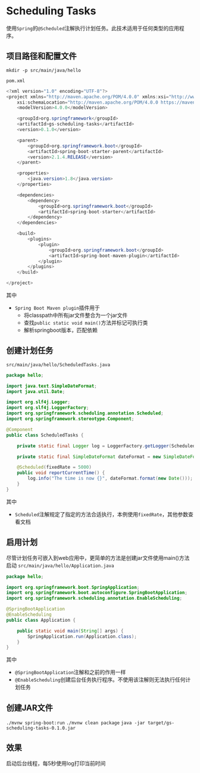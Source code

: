 # Scheduling Tasks
使用`Spring`的`@Scheduled`注解执行计划任务。此技术适用于任何类型的应用程序。

## 项目路径和配置文件
`mkdir -p src/main/java/hello`

`pom.xml`
```java
<?xml version="1.0" encoding="UTF-8"?>
<project xmlns="http://maven.apache.org/POM/4.0.0" xmlns:xsi="http://www.w3.org/2001/XMLSchema-instance"
    xsi:schemaLocation="http://maven.apache.org/POM/4.0.0 https://maven.apache.org/xsd/maven-4.0.0.xsd">
    <modelVersion>4.0.0</modelVersion>

    <groupId>org.springframework</groupId>
    <artifactId>gs-scheduling-tasks</artifactId>
    <version>0.1.0</version>

    <parent>
        <groupId>org.springframework.boot</groupId>
        <artifactId>spring-boot-starter-parent</artifactId>
        <version>2.1.4.RELEASE</version>
    </parent>

    <properties>
        <java.version>1.8</java.version>
    </properties>

    <dependencies>
        <dependency>
            <groupId>org.springframework.boot</groupId>
            <artifactId>spring-boot-starter</artifactId>
        </dependency>
    </dependencies>

    <build>
        <plugins>
            <plugin>
                <groupId>org.springframework.boot</groupId>
                <artifactId>spring-boot-maven-plugin</artifactId>
            </plugin>
        </plugins>
    </build>

</project>
```
其中
- `Spring Boot Maven plugin`插件用于
  - 将classpath中所有jar文件整合为一个jar文件
  - 查找`public static void main()`方法并标记可执行类
  - 解析springboot版本，匹配依赖

## 创建计划任务
`src/main/java/hello/ScheduledTasks.java`
```java
package hello;

import java.text.SimpleDateFormat;
import java.util.Date;

import org.slf4j.Logger;
import org.slf4j.LoggerFactory;
import org.springframework.scheduling.annotation.Scheduled;
import org.springframework.stereotype.Component;

@Component
public class ScheduledTasks {

    private static final Logger log = LoggerFactory.getLogger(ScheduledTasks.class);

    private static final SimpleDateFormat dateFormat = new SimpleDateFormat("HH:mm:ss");

    @Scheduled(fixedRate = 5000)
    public void reportCurrentTime() {
        log.info("The time is now {}", dateFormat.format(new Date()));
    }
}
```
其中
- `Scheduled`注解规定了指定的方法合适执行，本例使用`fixedRate`，其他参数查看文档


## 启用计划
尽管计划任务可嵌入到web应用中，更简单的方法是创建jar文件使用main()方法启动
`src/main/java/hello/Application.java`
```java
package hello;

import org.springframework.boot.SpringApplication;
import org.springframework.boot.autoconfigure.SpringBootApplication;
import org.springframework.scheduling.annotation.EnableScheduling;

@SpringBootApplication
@EnableScheduling
public class Application {

    public static void main(String[] args) {
        SpringApplication.run(Application.class);
    }
}
```
其中
- `@SpringBootApplication`注解和之前的作用一样
- `@EnableScheduling`创建后台任务执行程序。不使用该注解则无法执行任何计划任务

## 创建JAR文件
`./mvnw spring-boot:run`
`./mvnw clean package`
`java -jar target/gs-scheduling-tasks-0.1.0.jar`


## 效果
启动后台线程，每5秒使用log打印当前时间



















